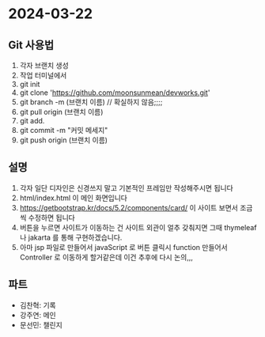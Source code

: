 

# 2024-03-22

## Git 사용법
1. 각자 브랜치 생성
2. 작업 터미널에서
3. git init
4. git clone 'https://github.com/moonsunmean/devworks.git' 
5. git branch -m (브랜치 이름) // 확실하지 않음;;;;
6. git pull origin (브랜치 이름)
7. git add.
8. git commit -m "커밋 메세지"
9. git push origin (브랜치 이름)

## 설명
1. 각자 일단 디자인은 신경쓰지 말고 기본적인 프레임만 작성해주시면 됩니다
2. html/index.html 이 메인 화면입니다
3. https://getbootstrap.kr/docs/5.2/components/card/ 이 사이트 보면서 조금씩 수정하면 됩니다
4. 버튼을 누르면 사이트가 이동하는 건 사이트 외관이 얼추 갖춰지면 그때 thymeleaf 나 jakarta 를 통해 구현하겠습니다.
5. 아마 jsp 파일로 만들어서 javaScript 로 버튼 클릭시 function 만들어서 Controller 로 이동하게 할거같은데 이건 추후에 다시 논의,,,

## 파트
+ 김찬혁: 기록
+ 강주연: 메인
+ 문선민: 챌린지
